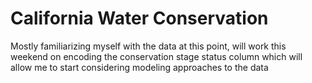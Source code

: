 # California Water Conservation 


Mostly familiarizing myself with the data at this point, will work this weekend on encoding the conservation stage status column which will allow me to start considering modeling approaches to the data
